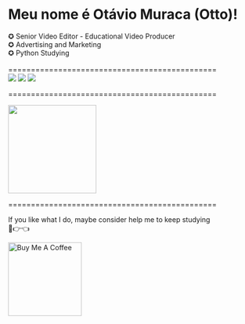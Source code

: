 # Meu nome é Otávio Muraca (Otto)! 
<div>
✪ Senior Video Editor - Educational Video Producer <br>
✪ Advertising and Marketing <br>
✪ Python Studying <br>
</div>
<br>
==============================================

<div style = "botoes" align="left">
  <a href="https://instagram.com/otaviomuraca" target="_blank"><img src="https://img.shields.io/badge/-Instagram-%23E4405F?style=for-the-badge&logo=instagram&logoColor=white" target="_blank"></a>
  <a href = "mailto:otaviomuraca@gmail.com"><img src="https://img.shields.io/badge/-Gmail-%23333?style=for-the-badge&logo=gmail&logoColor=white" target="_blank"></a>
  <a href="https://www.linkedin.com/in/otaviomuraca/" target="_blank"><img src="https://img.shields.io/badge/-LinkedIn-%230077B5?style=for-the-badge&logo=linkedin&logoColor=white" target="_blank"></a> 
</div>

==============================================

<div align="left">
  <a href="https://github.com/otaviomuraca">
  <img height="180em" src="https://github-readme-stats.vercel.app/api?username=otaviomuraca&show_icons=true&theme=dark&include_all_commits=true&count_private=true"></a>

 </div>
 
==============================================
  
<div style = "coffe" align ="left">

If you like what I do, maybe consider help me to keep studying
<br>🥺👉👈 <br>

<a href="https://www.buymeacoffee.com/otaviomuraca" target="_blank"><img src="https://cdn.buymeacoffee.com/buttons/v2/default-blue.png" alt="Buy Me A Coffee" width="150" ></a>

</div>

####   


